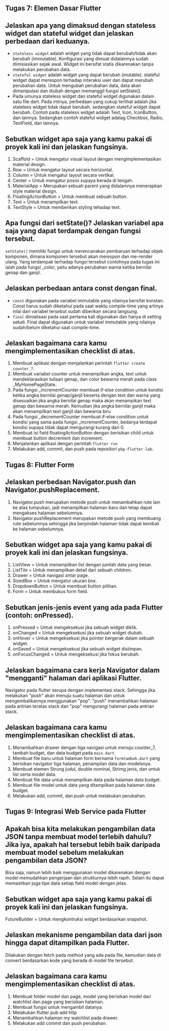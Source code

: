 ## Tugas 7: Elemen Dasar Flutter
## Jelaskan apa yang dimaksud dengan stateless widget dan stateful widget dan jelaskan perbedaan dari keduanya.
- `stateless widget` adalah widget yang tidak dapat berubah/tidak akan berubah (immutable). Konfigurasi yang dimuat didalamnya sudah diinisiasikan sejak awal. Widget ini bersifat statis dikarenakan tanpa melakukan perubahan data. 
- `stateful widget` adalah widget yang dapat berubah (mutable). stateful widget dapat merespon terhadap interaksi user dan dapat merubah perubahan data. Untuk mengubah perubahan data, data akan dimanipulasi dan diubah dengan memanggil fungsi setState().
- Pada umunya stateless widget dan stateful widget digunakan dalam satu file dart. Pada intinya, perbedaan yang cukup terlihat adalah jika stateless widget tidak dapat berubah, sedangkan stateful widget dapat berubah. Contoh pada stateless widget adalah Text, Icon, IconButton, dan lainnya. Sedangkan contoh stateful widget adalag Checkbox, Radio, TextField, dan lainnya.

## Sebutkan widget apa saja yang kamu pakai di proyek kali ini dan jelaskan fungsinya.
1. Scaffold = Untuk mengatur visual layout dengan mengimplementasikan material design.
2. Row = Untuk mengatur layout secara horizontal.
3. Column = Untuk mengatur layout secara vertikal.
4. Center = Untuk mengatur posisi supaya berada di tengah.
5. MaterialApp = Merupakan sebuah parent yang didalamnya menerapkan style material design.
6. FloatingActionButton = Untuk membuat sebuah button.
7. Text = Untuk menampilkan text.
8. TextStyle = Untuk memberikan styling tehadap text.

## Apa fungsi dari setState()? Jelaskan variabel apa saja yang dapat terdampak dengan fungsi tersebut.
`setState()` memiliki fungsi untuk merencanakan pembaruan terhadap objek komponen, dimana komponen tersebut akan merespon dan me-render ulang. Yang terdampak terhadap fungsi tersebut contohnya pada tugas ini ialah pada fungsi _color, yaitu adanya perubahan warna ketika bernilai genap dan ganjil.

## Jelaskan perbedaan antara const dengan final.
- `const` digunakan pada variabel immutable yang nilainya bersifat konstan. Const harus sudah diketahui pada saat waktu compile-time yang artinya nilai dari variabel tersebut sudah diberikan secara langsung. 
- `final` diinialisasi pada saat pertama kali digunakan dan hanya di setting sekali. Final dapat digunakan untuk variabel immutable yang nilainya sudah/belum diketahui saat compile-time.

## Jelaskan bagaimana cara kamu mengimplementasikan checklist di atas.
1. Membuat aplikasi dengan menjalankan perintah `flutter create counter_7`.
2. Membuat variabel counter untuk menampilkan angka, text untuk mendeklarasikan tulisan genap, dan color bewarna merah pada class _MyHomePageState.
3. Pada fungsi _incrementCounter membuat if-else condition untuk kondisi ketika angka bernilai genap/ganjil beserta dengan text dan warna yang disesuaikan jika angka bernilai genap maka akan menampikan text genap dan bewarna merah. Kemudian jika angka bernilai ganjil maka akan menampilkan text ganjil dan bewarna biru
4. Pada fungsi _decrementCounter membuat if-else condition untuk kondisi yang sama pada fungsi _incrementCounter, bedanya terdapat kondisi supaya tidak dapat mengurangi kurang dari 0.
5. Membuat isi field floatingActionButton dengan berisikan child untuk membuat button decrement dan increment.
6. Menjalankan aplikasi dengan perintah `flutter run`
7. Melakukan add, commit, dan push pada repositori `pbp-flutter-lab`.

## Tugas 8: Flutter Form
## Jelaskan perbedaan Navigator.push dan Navigator.pushReplacement.
1. Navigator.push merupakan metode push untuk menambahkan rute lain ke atas tumpukan, jadi menampilkan halaman baru dan tetap dapat mengakses halaman sebelumnya.
2. Navigator.pushReplacement merupakan metode push yang membuang rute sebelumnya sehingga jika berpindah halaman tidak dapat kembali ke halaman sebelumnya.

## Sebutkan widget apa saja yang kamu pakai di proyek kali ini dan jelaskan fungsinya.
1. ListView = Untuk menampilkan list dengan jumlah data yang besar.
2. ListTile = Untuk menampilkan detail dari sebuah children.
3. Drawer = Untuk navigasi antar page.
4. SizedBox = Untuk mengatur ukuran box.
5. DropdownButton = Untuk membuat button pilihan.
6. Form = Untuk membukus form field.

## Sebutkan jenis-jenis event yang ada pada Flutter (contoh: onPressed).
1. onPressed = Untuk mengeksekusi jika sebuah widget diklik.
2. onChanged = Untuk mengeksekusi jika sebuah widget diubah.
3. onHover = Untuk mengeksekusi jika pointer bergerak dalam sebuah widget.
4. onSaved = Untuk mengeksekusi jika sebuah widget disiimpan.
5. onFocusChanged = Untuk mengeksekusi jika fokus berubah.

## Jelaskan bagaimana cara kerja Navigator dalam "mengganti" halaman dari aplikasi Flutter.
Navigator pada flutter serupa dengan implementasi stack. Sehingga jika melakukan "push" akan menuju suatu halaman dan untuk mengembalikannya menggunakan "pop". "push" menambahkan halaman pada antrian teratas stack dan "pop" mengurangi halaman pada antrian stack.

## Jelaskan bagaimana cara kamu mengimplementasikan checklist di atas.
1. Menambahkan drawer dengan tiga navigasi untuk menuju counter_7, tambah budget, dan data budget pada `main.dart`.
2. Membuat file baru untuk halaman form bernama `formtambah.dart` yang berisikan navigator tiga halaman, penampilan data dan modelsnya.
3. Membuat elemen Strung judul, double nominal, Strimg jenis, dan untuk list serta model data.
4. Membuat file data untuk menampilkan data pada halaman data budget.
5. Membuat file model untuk data yang ditampilkan pada halaman data budget.
6. Melakukan add, commit, dan push untuk melakukan perubahan.

## Tugas 9: Integrasi Web Service pada Flutter
## Apakah bisa kita melakukan pengambilan data JSON tanpa membuat model terlebih dahulu? Jika iya, apakah hal tersebut lebih baik daripada membuat model sebelum melakukan pengambilan data JSON?
Bisa saja, namun lebih baik menggunakan model dikarenakan dengan model memudahkan pengerjaan dan strukturnya lebih rapih. Selain itu dapat memastikan juga tipe data setiap field model dengan jelas. 

## Sebutkan widget apa saja yang kamu pakai di proyek kali ini dan jelaskan fungsinya.
FutureBuilder = Untuk mengkontruksi widget berdasarkan snapshot.

## Jelaskan mekanisme pengambilan data dari json hingga dapat ditampilkan pada Flutter.
Dilakukan dengan fetch pada method yang ada pada file, kemudian data di convert berdasarkan kode yang berada di model file tersebut.

## Jelaskan bagaimana cara kamu mengimplementasikan checklist di atas.
1. Membuat folder model dan page, model yang berisikan model dari watchlist dan page yang berisikan halaman.
2. Membuat fungsi untuk mengambil datanya.
3. Melakukan flutter pub add http
4. Menambahkan halaman my watchlist pada drawer.
5. Melakukan add commit dan push perubahan.
